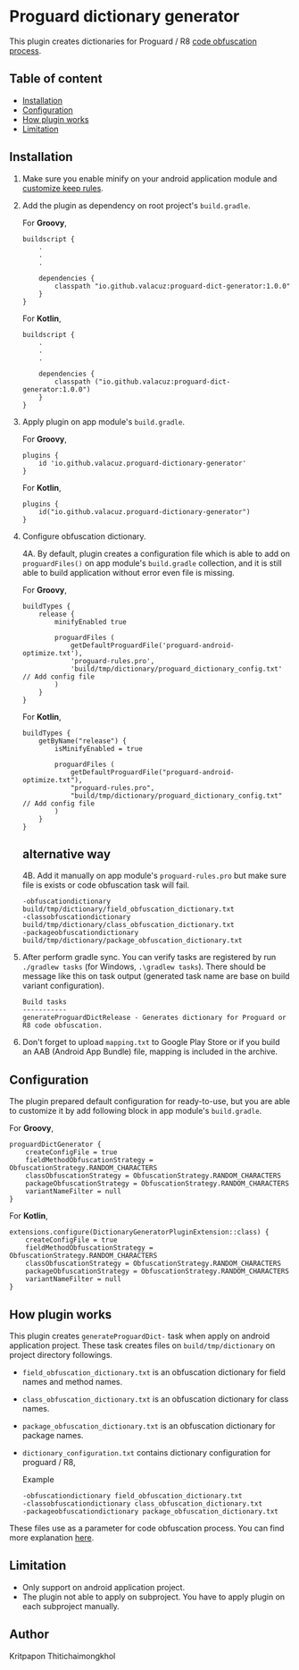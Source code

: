 # Proguard dictionary generator

This plugin creates dictionaries for Proguard / R8 [code obfuscation process](https://developer.android.com/studio/build/shrink-code#obfuscate).



## Table of content
  * [Installation](#installation)
  * [Configuration](#configuration)
  * [How plugin works](#how-plugin-works)
  * [Limitation](#limitation)



## Installation
1. Make sure you enable minify on your android application module and [customize keep rules](https://developer.android.com/studio/build/shrink-code#keep-code).

2. Add the plugin as dependency on root project's `build.gradle`.

    For **Groovy**,
    ```
    buildscript {
        .
        .
        .

        dependencies {
            classpath "io.github.valacuz:proguard-dict-generator:1.0.0"
        }
    }
    ```

    For **Kotlin**,
    ```
    buildscript {
        .
        .
        .

        dependencies {
            classpath ("io.github.valacuz:proguard-dict-generator:1.0.0")
        }
    }
    ```

3. Apply plugin on app module's `build.gradle`.

    For **Groovy**,
    ```
    plugins {
        id 'io.github.valacuz.proguard-dictionary-generator'
    }
    ```

    For **Kotlin**,
    ```
    plugins {
        id("io.github.valacuz.proguard-dictionary-generator")
    }
    ```

4. Configure obfuscation dictionary. 

    4A. By default, plugin creates a configuration file which is able to add on `proguardFiles()` on app module's `build.gradle` collection, and it is still able to build application without error even file is missing.

    For **Groovy**,
    ```
    buildTypes {
        release {
            minifyEnabled true

            proguardFiles (
                getDefaultProguardFile('proguard-android-optimize.txt'),
                'proguard-rules.pro',
                'build/tmp/dictionary/proguard_dictionary_config.txt' // Add config file
            )
        }
    }
    ```

    For **Kotlin**,
    ```
    buildTypes {
        getByName("release") {
            isMinifyEnabled = true

            proguardFiles (
                getDefaultProguardFile("proguard-android-optimize.txt"),
                "proguard-rules.pro",
                "build/tmp/dictionary/proguard_dictionary_config.txt" // Add config file
            )
        }
    }
    ```

    ## alternative way

    4B. Add it manually on app module's `proguard-rules.pro` but make sure file is exists or code obfuscation task will fail.
    ```
    -obfuscationdictionary build/tmp/dictionary/field_obfuscation_dictionary.txt
    -classobfuscationdictionary build/tmp/dictionary/class_obfuscation_dictionary.txt
    -packageobfuscationdictionary build/tmp/dictionary/package_obfuscation_dictionary.txt
    ```

5. After perform gradle sync. You can verify tasks are registered by run `./gradlew tasks` (for Windows, `.\gradlew tasks`). There should be message like this on task output (generated task name are base on build variant configuration).
    ```
    Build tasks
    -----------
    generateProguardDictRelease - Generates dictionary for Proguard or R8 code obfuscation.
    ```

6. Don't forget to upload `mapping.txt` to Google Play Store or if you build an AAB (Android App Bundle) file, mapping is included in the archive.



## Configuration
The plugin prepared default configuration for ready-to-use, but you are able to customize it by add following block in app module's `build.gradle`.

For **Groovy**,
```
proguardDictGenerator {
    createConfigFile = true
    fieldMethodObfuscationStrategy = ObfuscationStrategy.RANDOM_CHARACTERS
    classObfuscationStrategy = ObfuscationStrategy.RANDOM_CHARACTERS
    packageObfuscationStrategy = ObfuscationStrategy.RANDOM_CHARACTERS
    variantNameFilter = null
}
```

For **Kotlin**,
```
extensions.configure(DictionaryGeneratorPluginExtension::class) {
    createConfigFile = true
    fieldMethodObfuscationStrategy = ObfuscationStrategy.RANDOM_CHARACTERS
    classObfuscationStrategy = ObfuscationStrategy.RANDOM_CHARACTERS
    packageObfuscationStrategy = ObfuscationStrategy.RANDOM_CHARACTERS
    variantNameFilter = null
}
```



## How plugin works
This plugin creates `generateProguardDict-` task when apply on android application project. These task creates files on `build/tmp/dictionary` on project directory followings.

- `field_obfuscation_dictionary.txt` is an obfuscation dictionary for field names and method names.

- `class_obfuscation_dictionary.txt` is an obfuscation dictionary for class names.

- `package_obfuscation_dictionary.txt` is an obfuscation dictionary for package names.

- `dictionary_configuration.txt` contains dictionary configuration for proguard / R8, 

    Example
    ```
    -obfuscationdictionary field_obfuscation_dictionary.txt
    -classobfuscationdictionary class_obfuscation_dictionary.txt
    -packageobfuscationdictionary package_obfuscation_dictionary.txt
    ```


These files use as a parameter for code obfuscation process. You can find more explanation [here](https://www.guardsquare.com/manual/configuration/usage#obfuscationoptions).


## Limitation
- Only support on android application project.
- The plugin not able to apply on subproject. You have to apply plugin on each subproject manually.



## Author
Kritpapon Thitichaimongkhol
